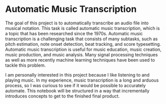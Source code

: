 # Automatic Music Transcription

The goal of this project is to automatically transcribe an audio file into musical notation. This task is called automatic music transcription, which is a topic that has been researched since the 1970s. Automatic music transcription is a challenging task that consists of many subtasks, such as pitch estimation, note onset detection, beat tracking, and score typesetting. Automatic music transcription is useful for music education, music creation, music production, and music analysis. Many signal processing techniques as well as more recently machine learning techniques have been used to tackle this problem.

I am personally interested in this project because I like listening to and playing music. In my experience, music transcription is a long and arduous process, so I was curious to see if it would be possible to accurately automate. This notebook will be structured in a way that incrementally introduces concepts to get to the finished final product.
